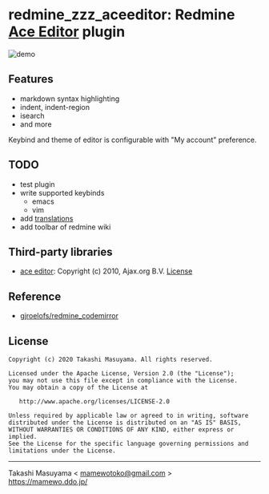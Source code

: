 # redmine_zzz_aceeditor: Redmine [Ace Editor](https://ace.c9.io/) plugin 

![demo](doc/ace_editor_demo.png)

## Features

- markdown syntax highlighting
- indent, indent-region
- isearch
- and more

Keybind and theme of editor is configurable with "My account" preference.

## TODO

- test plugin
- write supported keybinds
	- emacs
	- vim
- add [translations](tree/master/config/locales)
- add toolbar of redmine wiki

## Third-party libraries

- [ace editor](https://ace.c9.io/): Copyright (c) 2010, Ajax.org B.V.  [License](assets/javascripts/ace/LICENSE)

## Reference
- [gjroelofs/redmine_codemirror](https://github.com/gjroelofs/redmine_codemirror)
	
## License

```
Copyright (c) 2020 Takashi Masuyama. All rights reserved.

Licensed under the Apache License, Version 2.0 (the "License");
you may not use this file except in compliance with the License.
You may obtain a copy of the License at

   http://www.apache.org/licenses/LICENSE-2.0

Unless required by applicable law or agreed to in writing, software
distributed under the License is distributed on an "AS IS" BASIS,
WITHOUT WARRANTIES OR CONDITIONS OF ANY KIND, either express or implied.
See the License for the specific language governing permissions and
limitations under the License.
```

----
Takashi Masuyama < mamewotoko@gmail.com >  
https://mamewo.ddo.jp/
